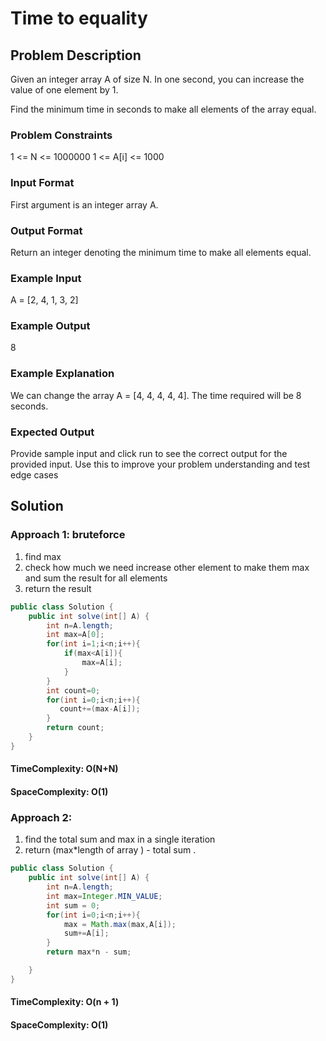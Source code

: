 # Time to equality

## Problem Description

Given an integer array A of size N. In one second, you can increase the value of one element by 1.

Find the minimum time in seconds to make all elements of the array equal.

### Problem Constraints

1 <= N <= 1000000
1 <= A[i] <= 1000

### Input Format

First argument is an integer array A.

### Output Format

Return an integer denoting the minimum time to make all elements equal.

### Example Input

A = [2, 4, 1, 3, 2]

### Example Output

8

### Example Explanation

We can change the array A = [4, 4, 4, 4, 4]. The time required will be 8 seconds.

### Expected Output

Provide sample input and click run to see the correct output for the provided input. Use this to improve your problem understanding and test edge cases

## Solution

### Approach 1: bruteforce

1. find max
2. check how much we need increase other element to make them max and sum the result for all elements
3. return the result

```java
public class Solution {
    public int solve(int[] A) {
        int n=A.length;
        int max=A[0];
        for(int i=1;i<n;i++){
            if(max<A[i]){
                max=A[i];
            }
        }
        int count=0;
        for(int i=0;i<n;i++){
           count+=(max-A[i]);
        }
        return count;
    }
}
```

#### TimeComplexity: O(N+N)

#### SpaceComplexity: O(1)

### Approach 2:

1. find the total sum and max in a single iteration
2. return (max\*length of array ) - total sum .

```java
public class Solution {
    public int solve(int[] A) {
        int n=A.length;
        int max=Integer.MIN_VALUE;
        int sum = 0;
        for(int i=0;i<n;i++){
            max = Math.max(max,A[i]);
            sum+=A[i];
        }
        return max*n - sum;

    }
}

```

#### TimeComplexity: O(n + 1)

#### SpaceComplexity: O(1)

